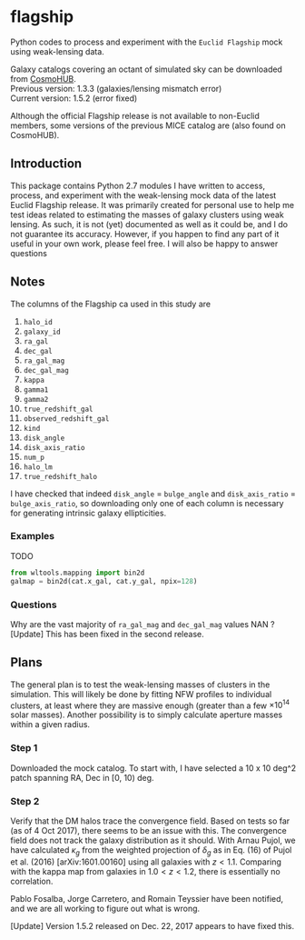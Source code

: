 # flagship
Python codes to process and experiment with the `Euclid Flagship` mock using weak-lensing data.

Galaxy catalogs covering an octant of simulated sky can be downloaded from [CosmoHUB](https://cosmohub.pic.es/catalogs).  
Previous version: 1.3.3 (galaxies/lensing mismatch error)  
Current version:  1.5.2 (error fixed)

Although the official Flagship release is not available to non-Euclid members, some versions of the previous MICE catalog are (also found on CosmoHUB).

## Introduction
This package contains Python 2.7 modules I have written to access, process, and experiment with the weak-lensing mock data of the latest Euclid Flagship release. It was primarily created for personal use to help me test ideas related to estimating the masses of galaxy clusters using weak lensing. As such, it is not (yet) documented as well as it could be, and I do not guarantee its accuracy. However, if you happen to find any part of it useful in your own work, please feel free. I will also be happy to answer questions

## Notes
The columns of the Flagship ca used in this study are
1. `halo_id`
2. `galaxy_id`
3. `ra_gal`
4. `dec_gal`
5. `ra_gal_mag`
6. `dec_gal_mag`
7. `kappa`
8. `gamma1`
9. `gamma2`
10. `true_redshift_gal`
11. `observed_redshift_gal`
12. `kind`
13. `disk_angle`
14. `disk_axis_ratio`
15. `num_p`
16. `halo_lm`
17. `true_redshift_halo`

I have checked that indeed `disk_angle` = `bulge_angle` and
`disk_axis_ratio` = `bulge_axis_ratio`, so downloading only one of each
column is necessary for generating intrinsic galaxy ellipticities.

### Examples
TODO
```python
from wltools.mapping import bin2d
galmap = bin2d(cat.x_gal, cat.y_gal, npix=128)
```

### Questions
Why are the vast majority of `ra_gal_mag` and `dec_gal_mag` values NAN ?  
[Update] This has been fixed in the second release.

## Plans
The general plan is to test the weak-lensing masses of clusters in the simulation. This will likely be done by fitting NFW profiles to individual clusters, at least where they are massive enough (greater than a few $\times 10^14$ solar masses). Another possibility is to simply calculate aperture masses within a given radius.

### Step 1
Downloaded the mock catalog. To start with, I have selected a 10 x 10 deg^2
patch spanning RA, Dec in [0, 10) deg.

### Step 2
Verify that the DM halos trace the convergence field.
Based on tests so far (as of 4 Oct 2017), there seems to be an issue with this.
The convergence field does not track the galaxy distribution as it should.
With Arnau Pujol, we have calculated $\kappa_g$ from the weighted projection
of $\delta_g$ as in Eq. (16) of Pujol et al. (2016) [arXiv:1601.00160] using
all galaxies with $z < 1.1$. Comparing with the kappa map from galaxies in
$1.0 < z < 1.2$, there is essentially no correlation.

Pablo Fosalba, Jorge Carretero, and Romain Teyssier have been notified, and
we are all working to figure out what is wrong.

[Update] Version 1.5.2 released on Dec. 22, 2017 appears to have fixed this.
